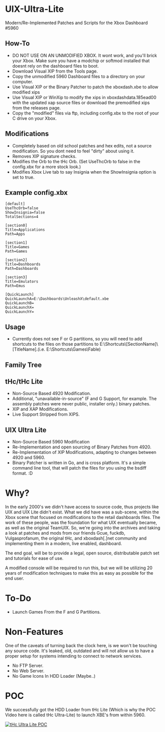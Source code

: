 # UIX-Ultra-Lite
Modern/Re-Implemented Patches and Scripts for the Xbox Dashboard #5960

## How-To

* DO NOT USE ON AN UNMODIFIED XBOX. It wont work, and you'll brick your Xbox. Make sure you have a modchip or softmod installed that doesnt rely on the dashboard files to boot.
* Download Visual XIP from the Tools page.
* Copy the unmodified 5960 Dashboard files to a directory on your computer.
* Use Visual XIP or the Binary Patcher to patch the xboxdash.xbe to allow modified xips
* Use Visual XIP or WinXip to modify the xips in xboxdashdata.185ead00 with the updated xap source files or download the premodified xips from the releases page.
* Copy the "modified" files via ftp, including config.xbx to the root of your C drive on your Xbox.

## Modifications

* Completely based on old school patches and hex edits, not a source modification. So you dont need to feel "dirty" about using it.
* Removes XIP signature checks.
* Modifies the Orb to the tHc Orb. (Set UseThcOrb to false in the config.xbx for a more stock look.)
* Modifies Xbox Live tab to say Insignia when the ShowInsignia option is set to true.

## Example config.xbx
```
[default]
UseThcOrb=false
ShowInsignia=false
TotalSections=4

[section0]
Title=Applications
Path=Apps

[section1]
Title=Games
Path=Games

[section2]
Title=Dashboards
Path=Dashboards

[section3]
Title=Emulators
Path=Emus

[QuickLaunch]
QuickLaunchA=E:\Dashboards\UnleashX\default.xbe
QuickLaunchB=
QuickLaunchX=
QuickLaunchY=

```

## Usage
* Currently does not see F or G partitions, so you will need to add shortcuts to the files on those partitions to E:\Shortcuts\\[SectionName]\\[TitleName].(i.e. E:\Shortcuts\Games\Fable)


## Family Tree

## tHc/tHc Lite
* Non-Source Based 4920 Modification.
* Additional, "unavailable-in-source" (F and G Support, for example. The assembly patches were never public, installer only.) binary patches.
* XIP and XAP Modifications.
* Live Support Stripped from XIPS. 

## UIX Ultra Lite
* Non-Source Based 5960 Modification
* Re-Implementation and open sourcing of Binary Patches from 4920.
* Re-Implementation of XIP Modifications, adapting to changes between 4920 and 5960.
* Binary Patcher is written in Go, and is cross platform. It's a simple command line tool, that will patch the files for you using the bsdiff format. :D


# Why?

In the early 2000's we didn't have access to source code, thus projects like UIX and UIX Lite didn't exist. What we did have was a sub-scene, within the Xbox scene that focused on modifications to the retail dashboards files. The work of these people, was the foundation for what UIX eventually became, as well as the original TeamUIX. So, we're going into the archives and taking a look at patches and mods from our friends Gcue, fuckdb, Vulgasprofanum, the original tHc, and xboxdash[.]net community and implementing them in a modern, live enabled, dashboard.

The end goal, will be to provide a legal, open source, distributable patch set and tutorials for ease of use.

A modified console will be required to run this, but we will be utilizing 20 years of modification techniques to make this as easy as possible for the end user.

# To-Do

* Launch Games From the F and G Partitions.

# Non-Features
One of the caveats of turning back the clock here, is we won't be touching any source code. It's leaked, old, outdated and will not allow us to have a proper setup for systems intending to connect to network services.

* No FTP Server.
* No Web Server.
* No Game Icons In HDD Loader (Maybe..)

# POC

We successfully got the HDD Loader from tHc Lite (Which is why the POC Video here is called tHc Ultra-Lite) to launch XBE's from within 5960.

[![tHc Ultra Lite POC](http://img.youtube.com/vi/IlFVf--V0Ac/0.jpg)](https://www.youtube.com/watch?v=IlFVf--V0Ac)
